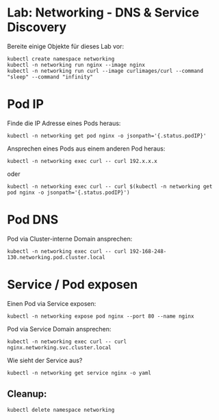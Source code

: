 # Lab: Networking - DNS & Service Discovery

Bereite einige Objekte für dieses Lab vor:
```shell
kubectl create namespace networking
kubectl -n networking run nginx --image nginx
kubectl -n networking run curl --image curlimages/curl --command "sleep" --command "infinity"
```

# Pod IP

Finde die IP Adresse eines Pods heraus:
```shell
kubectl -n networking get pod nginx -o jsonpath='{.status.podIP}'
```
Ansprechen eines Pods aus einem anderen Pod heraus:
```shell
kubectl -n networking exec curl -- curl 192.x.x.x
```
oder 
```shell
kubectl -n networking exec curl -- curl $(kubectl -n networking get pod nginx -o jsonpath='{.status.podIP}')
```

# Pod DNS
Pod via Cluster-interne Domain ansprechen:
```shell
kubectl -n networking exec curl -- curl 192-168-248-130.networking.pod.cluster.local
```

# Service / Pod exposen
Einen Pod via Service exposen:
```shell
kubectl -n networking expose pod nginx --port 80 --name nginx
```
Pod via Service Domain ansprechen:
```shell
kubectl -n networking exec curl -- curl nginx.networking.svc.cluster.local
```
Wie sieht der Service aus?
```shell
kubectl -n networking get service nginx -o yaml
```

## Cleanup:
```shell
kubectl delete namespace networking
```